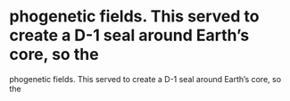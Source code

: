 # phogenetic fields. This served to create a D-1 seal around Earth’s core, so the

phogenetic fields. This served to create a D-1 seal around Earth’s core, so the